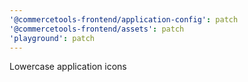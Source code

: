 ```yaml
---
'@commercetools-frontend/application-config': patch
'@commercetools-frontend/assets': patch
'playground': patch
---
```


Lowercase application icons
